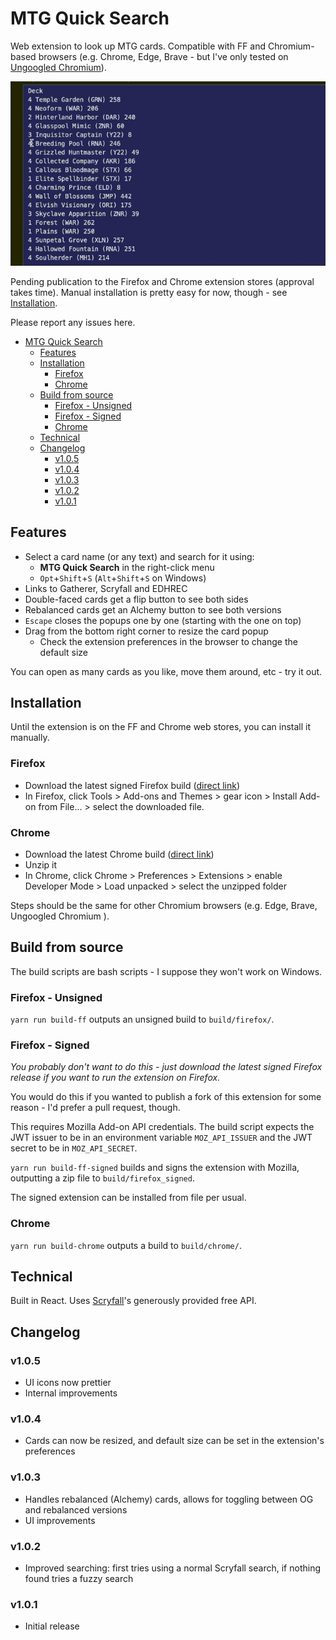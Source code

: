 # MTG Quick Search

Web extension to look up MTG cards. Compatible with FF and Chromium-based browsers (e.g. Chrome, Edge, Brave - but I've only tested on [Ungoogled Chromium](https://github.com/Eloston/ungoogled-chromium)).

![demo](https://github.com/psychedelicious/mtg-quick-search/blob/master/assets/demo.gif?raw=true)

Pending publication to the Firefox and Chrome extension stores (approval takes time). Manual installation is pretty easy for now, though - see [Installation](#installation).

Please report any issues here.

- [MTG Quick Search](#mtg-quick-search)
  - [Features](#features)
  - [Installation](#installation)
    - [Firefox](#firefox)
    - [Chrome](#chrome)
  - [Build from source](#build-from-source)
    - [Firefox - Unsigned](#firefox---unsigned)
    - [Firefox - Signed](#firefox---signed)
    - [Chrome](#chrome-1)
  - [Technical](#technical)
  - [Changelog](#changelog)
    - [v1.0.5](#v105)
    - [v1.0.4](#v104)
    - [v1.0.3](#v103)
    - [v1.0.2](#v102)
    - [v1.0.1](#v101)

## Features

- Select a card name (or any text) and search for it using:
  - **MTG Quick Search** in the right-click menu
  - `Opt`+`Shift`+`S` (`Alt`+`Shift`+`S` on Windows)
- Links to Gatherer, Scryfall and EDHREC
- Double-faced cards get a flip button to see both sides
- Rebalanced cards get an Alchemy button to see both versions
- `Escape` closes the popups one by one (starting with the one on top)
- Drag from the bottom right corner to resize the card popup
  - Check the extension preferences in the browser to change the default size

You can open as many cards as you like, move them around, etc - try it out.

## Installation

Until the extension is on the FF and Chrome web stores, you can install it manually.

### Firefox

- Download the latest signed Firefox build ([direct link](https://github.com/psychedelicious/mtg-quick-search/releases/download/v1.0.5/mtg_quick_search-1.0.5-firefox-signed.xpi))
- In Firefox, click Tools > Add-ons and Themes > gear icon > Install Add-on from File... > select the downloaded file.

### Chrome

- Download the latest Chrome build ([direct link](https://github.com/psychedelicious/mtg-quick-search/releases/download/v1.0.5/mtg_quick_search-1.0.5-chrome.zip))
- Unzip it
- In Chrome, click Chrome > Preferences > Extensions > enable Developer Mode > Load unpacked > select the unzipped folder

Steps should be the same for other Chromium browsers (e.g. Edge, Brave, Ungoogled Chromium
).

## Build from source

The build scripts are bash scripts - I suppose they won't work on Windows.

### Firefox - Unsigned

`yarn run build-ff` outputs an unsigned build to `build/firefox/`.

### Firefox - Signed

_You probably don't want to do this - just download the latest signed Firefox release if you want to run the extension on Firefox._

You would do this if you wanted to publish a fork of this extension for some reason - I'd prefer a pull request, though.

This requires Mozilla Add-on API credentials. The build script expects the JWT issuer to be in an environment variable `MOZ_API_ISSUER` and the JWT secret to be in `MOZ_API_SECRET`.

`yarn run build-ff-signed` builds and signs the extension with Mozilla, outputting a zip file to `build/firefox_signed`.

The signed extension can be installed from file per usual.

### Chrome

`yarn run build-chrome` outputs a build to `build/chrome/`.

## Technical

Built in React. Uses [Scryfall](https://scryfall.com/)'s generously provided free API.

## Changelog

### v1.0.5

- UI icons now prettier
- Internal improvements

### v1.0.4

- Cards can now be resized, and default size can be set in the extension's preferences

### v1.0.3

- Handles rebalanced (Alchemy) cards, allows for toggling between OG and rebalanced versions
- UI improvements

### v1.0.2

- Improved searching: first tries using a normal Scryfall search, if nothing found tries a fuzzy search

### v1.0.1

- Initial release
